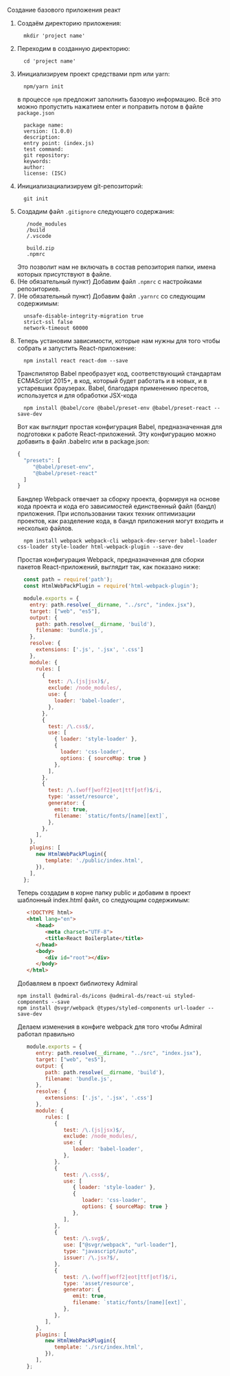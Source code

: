 Создание базового приложения реакт

1. Создаём директорию приложения:
   ```
     mkdir 'project name'
   ```
2. Переходим в созданную директорию:
   ```
     cd 'project name'
   ```
3. Инициализируем проект средствами npm или yarn:
   ```
     npm/yarn init
   ```
   в процессе `npm` предложит заполнить базовую информацию. Всё это можно пропустить нажатием enter и поправить потом в файле `package.json`
   ```
     package name:
     version: (1.0.0) 
     description: 
     entry point: (index.js) 
     test command: 
     git repository: 
     keywords: 
     author: 
     license: (ISC)
   ```
4. Инициализациализируем git-репозиторий:
   ```
     git init
   ```
5. Создадим файл `.gitignore` следующего содержания:
   ```
      /node_modules
      /build
      /.vscode
      
      build.zip
      .npmrc
   ```
   Это позволит нам не включать в состав репозитория папки, имена которых присутствуют в файле.
6. (Не обязательный пункт) Добавим файл `.npmrc` с настройками репозиториев.
7. (Не обязательный пункт) Добавим файл `.yarnrc` со следующим содержимым:
   ```
     unsafe-disable-integrity-migration true
     strict-ssl false
     network-timeout 60000
   ```
8. Теперь установим зависимости, которые нам нужны для того чтобы собрать и запустить React-приложение:
   ```
     npm install react react-dom --save
   ```
   Транспилятор Babel преобразует код, соответствующий стандартам ECMAScript 2015+, в код, который будет работать и в новых, и в устаревших браузерах. Babel, благодаря применению пресетов, используется и для обработки JSX-кода
   ```
     npm install @babel/core @babel/preset-env @babel/preset-react --save-dev
   ```
   Вот как выглядит простая конфигурация Babel, предназначенная для подготовки к работе React-приложений. Эту конфигурацию можно добавить в файл .babelrc или в package.json:
   ```js
   {
     "presets": [
        "@babel/preset-env",
        "@babel/preset-react"
     ]
   }
   ```
   Бандлер Webpack отвечает за сборку проекта, формируя на основе кода проекта и кода его зависимостей единственный файл (бандл) приложения. При использовании таких техник оптимизации проектов, как разделение кода, в бандл приложения могут входить и несколько файлов.
   ```
     npm install webpack webpack-cli webpack-dev-server babel-loader css-loader style-loader html-webpack-plugin --save-dev
   ```
   Простая конфигурация Webpack, предназначенная для сборки пакетов React-приложений, выглядит так, как показано ниже:
   ```js
     const path = require('path');
     const HtmlWebPackPlugin = require('html-webpack-plugin');

     module.exports = {
       entry: path.resolve(__dirname, "../src", "index.jsx"),
       target: ["web", "es5"],
       output: {
         path: path.resolve(__dirname, 'build'),
         filename: 'bundle.js',
       },
       resolve: {
         extensions: ['.js', '.jsx', '.css']
       },
       module: {
         rules: [
           {
             test: /\.(js|jsx)$/,
             exclude: /node_modules/,
             use: {
               loader: 'babel-loader',
             },
           },
           {
             test: /\.css$/,
             use: [
               { loader: 'style-loader' },
               {
                 loader: 'css-loader',
                 options: { sourceMap: true }
               },
             ],
           },
           {
             test: /\.(woff|woff2|eot|ttf|otf)$/i,
             type: 'asset/resource',
             generator: {
               emit: true,
               filename: `static/fonts/[name][ext]`,
             },
           },
         ],
       },
       plugins: [
         new HtmlWebPackPlugin({
            template: './public/index.html',
         }),
       ],
     };
   ```
   Теперь создадим в корне папку public и добавим в проект шаблонный index.html файл, со следующим содержимым:
   ```html
      <!DOCTYPE html>
      <html lang="en">
         <head>
            <meta charset="UTF-8">
            <title>React Boilerplate</title>
         </head>
         <body>
            <div id="root"></div>
         </body>
      </html>
   ```
   Добавляем в проект библиотеку Admiral
   ```
   npm install @admiral-ds/icons @admiral-ds/react-ui styled-components --save
   npm install @svgr/webpack @types/styled-components url-loader --save-dev
   ```
   Делаем изменения в конфиге webpack для того чтобы Admiral работал правильно
   ```js
      module.exports = {
         entry: path.resolve(__dirname, "../src", "index.jsx"),
         target: ["web", "es5"],
         output: {
            path: path.resolve(__dirname, 'build'),
            filename: 'bundle.js',
         },
         resolve: {
            extensions: ['.js', '.jsx', '.css']
         },
         module: {
            rules: [
               {
                  test: /\.(js|jsx)$/,
                  exclude: /node_modules/,
                  use: {
                     loader: 'babel-loader',
                  },
               },
               {
                  test: /\.css$/,
                  use: [
                     { loader: 'style-loader' },
                     {
                        loader: 'css-loader',
                        options: { sourceMap: true }
                     },
                  ],
               },
               {
                  test: /\.svg$/,
                  use: ["@svgr/webpack", "url-loader"],
                  type: "javascript/auto",
                  issuer: /\.jsx?$/,
               },
               {
                  test: /\.(woff|woff2|eot|ttf|otf)$/i,
                  type: 'asset/resource',
                  generator: {
                     emit: true,
                     filename: `static/fonts/[name][ext]`,
                  },
               },
            ],
         },
         plugins: [
            new HtmlWebPackPlugin({
               template: './src/index.html',
            }),
         ],
      };
   ```

